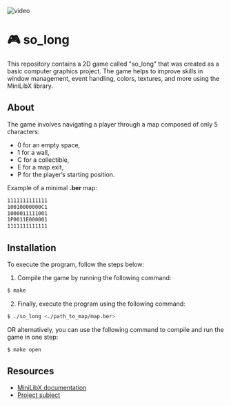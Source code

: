 ![video](https://user-images.githubusercontent.com/117259075/225296085-926e824c-0ee7-4b75-be0e-2a59e537ad83.gif)

# 🎮 so_long

This repository contains a 2D game called "so_long" that was created as a basic computer graphics project. The game helps to improve skills in window management, event handling, colors, textures, and more using the MiniLibX library. 

## About

The game involves navigating a player through a map composed of only 5 characters: 
- 0 for an empty space,
- 1 for a wall,
- C for a collectible,
- E for a map exit,
- P for the player’s starting position.

Example of a minimal **.ber** map:
```bash
1111111111111
10010000000C1
1000011111001
1P0011E000001
1111111111111
```

## Installation

To execute the program, follow the steps below:

1. Compile the game by running the following command:
```bash
$ make
```
2. Finally, execute the program using the following command: 
```bash
$ ./so_long <./path_to_map/map.ber>
```
OR alternatively, you can use the following command to compile and run the game in one step:
```bash
$ make open
```

## Resources

- [MiniLibX documentation](https://github.com/codam-coding-college/MLX42)
- [Project subject](https://cdn.intra.42.fr/pdf/pdf/68774/en.subject.pdf)
